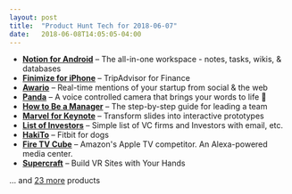 ```yaml
---
layout: post
title:  "Product Hunt Tech for 2018-06-07"
date:   2018-06-08T14:05:05-04:00
---
```


* **[Notion for Android](https://www.producthunt.com/posts/notion-for-android?utm_campaign=producthunt-api&utm_medium=api&utm_source=Application%3A+Daily+Digest+RSS+%28ID%3A+3202%29)** – The all-in-one workspace - notes, tasks, wikis, & databases
* **[Finimize for iPhone](https://www.producthunt.com/posts/finimize-for-iphone?utm_campaign=producthunt-api&utm_medium=api&utm_source=Application%3A+Daily+Digest+RSS+%28ID%3A+3202%29)** – TripAdvisor for Finance
* **[Awario](https://www.producthunt.com/posts/awario?utm_campaign=producthunt-api&utm_medium=api&utm_source=Application%3A+Daily+Digest+RSS+%28ID%3A+3202%29)** – Real-time mentions of your startup from social & the web
* **[Panda](https://www.producthunt.com/posts/panda-93f85400-fc37-462b-a4f4-66ef18a48fe0?utm_campaign=producthunt-api&utm_medium=api&utm_source=Application%3A+Daily+Digest+RSS+%28ID%3A+3202%29)** – A voice controlled camera that brings your words to life 🐼
* **[How to Be a Manager](https://www.producthunt.com/posts/how-to-be-a-manager?utm_campaign=producthunt-api&utm_medium=api&utm_source=Application%3A+Daily+Digest+RSS+%28ID%3A+3202%29)** – The step-by-step guide for leading a team
* **[Marvel for Keynote](https://www.producthunt.com/posts/marvel-for-keynote?utm_campaign=producthunt-api&utm_medium=api&utm_source=Application%3A+Daily+Digest+RSS+%28ID%3A+3202%29)** – Transform slides into interactive prototypes
* **[List of Investors](https://www.producthunt.com/posts/list-of-investors?utm_campaign=producthunt-api&utm_medium=api&utm_source=Application%3A+Daily+Digest+RSS+%28ID%3A+3202%29)** – Simple list of VC firms and Investors with email, etc.
* **[HakiTo](https://www.producthunt.com/posts/hakito?utm_campaign=producthunt-api&utm_medium=api&utm_source=Application%3A+Daily+Digest+RSS+%28ID%3A+3202%29)** – Fitbit for dogs
* **[Fire TV Cube](https://www.producthunt.com/posts/fire-tv-cube?utm_campaign=producthunt-api&utm_medium=api&utm_source=Application%3A+Daily+Digest+RSS+%28ID%3A+3202%29)** – Amazon's Apple TV competitor. An Alexa-powered media center.
* **[Supercraft](https://www.producthunt.com/posts/supercraft?utm_campaign=producthunt-api&utm_medium=api&utm_source=Application%3A+Daily+Digest+RSS+%28ID%3A+3202%29)** – Build VR Sites with Your Hands

… and [23 more](https://www.producthunt.com/tech) products